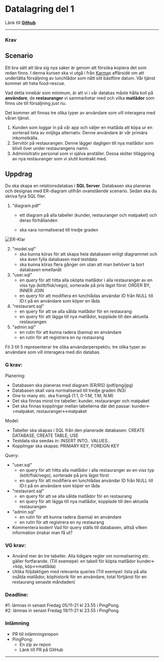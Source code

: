 # Datalagring del 1

Länk till **[Github](https://github.com/JoakimIengstrom/Datalagring-inl-mningsuppgift1)**

---

### Krav

## Scenario

Ett bra sätt att lära sig nya saker är genom att försöka kopiera det som redan finns.
I denna kursen ska vi utgå i från [Karma](https://www.karma.life/)s affärsidé om
att underlätta försäljning av lunchlådor som nått sitt bästföre datum. Vår tjänst kommer
att heta food-rescue.

Vad detta innebär som minimum, är att vi i vår databas måste hålla koll på **användare**,
de **restauranger** vi sammarbetar med och vilka **matlådor** som finns ute till försäljning
_just nu_.

Det kommer att finnas tre olika typer av användare som vill interagera med våran tjänst.

1. Kunden som loggar in på vår app och väljer en matlåda att köpa ur en sorterad lista av
   möjliga alternativ. Denne användare är vår primära inkomstkälla.
2. Servitör på restaurangen. Denne lägger dagligen till nya matlådor som blivit över
   under restaurangens namn.
3. Adminisitrativ personal som vi själva anställer. Dessa sköter tilläggning av nya
   restauranger som vi slutit kontrakt med.

## Uppdrag

Du ska skapa en relationsdatabas i **SQL Server**. Databasen ska planeras och designas med ER-diagram
utifrån ovanstående scenario. Sedan ska du skriva fyra SQL filer.

1. "diagram.pdf"
   - ett diagram på alla tabeller (kunder, restauranger och matpaket) och deras förhållanden

   - ska vara normaliserad till tredje graden

![ER-Klar](https://user-images.githubusercontent.com/89445183/140033140-b5843125-63e5-4e0c-9d3d-862e2a37e439.png)

2. "model.sql"
   - ska kunna köras för att skapa hela databasen enligt diagrammet och ska även fylla databasen med testdata
   - ska kunna köras flera gånger om utan att man behöver ta bort databasen emellanåt
3. "user.sql"
   - en query för att hitta alla oköpta matlådor i alla restauranger av en viss typ (kött/fisk/vego), sorterade på pris lägst först: ORDER BY, INNER JOIN
   - en query för att modifiera en lunchlådas användar ID från NULL till ID:t på en användare som köper en låda
4. "restaurant.sql"
   - en query för att se alla sålda matlådor för en restaurang
   - en query för att lägga till nya matlådor, kopplade till den aktuella restaurangen
5. "admin.sql"
   - en rutin för att kunna radera (banna) en användare
   - en rutin för att registrera en ny restaurang

Fil 3 till 5 representerar tre olika användarperspektiv, tre olika typer av användare som vill
interagera med din databas.

### G krav:

Planering:

- Databasen ska planeras med diagram (ER/RS) (pdf/png/jpg)
- Databasen skall vara normaliserad till tredje graden (N3)
- One to many etc. ska framgå (1:1, 0-1:M, 1:M, N:M)
- Det ska finnas minst tre tabeller: kunder, restauranger och matpaket
- Det ska finnas kopplingar mellan tabellerna där det passar: kunder<->matpaket, restauranger<->matpaket

Model:

- Tabeller ska skapas i SQL från den planerade databasen: CREATE DATABASE, CREATE TABLE, USE
- Testdata ska seedas in: INSERT INTO.. VALUES..
- Kopplingar ska skapas: PRIMARY KEY, FOREIGN KEY

Query:

- "user.sql"
  - en query för att hitta alla matlådor i alla restauranger av en viss typ (kött/fisk/vego), sorterade på pris lägst först
  - en query för att modifiera en lunchlådas användar ID från NULL till ID:t på en användare som köper en låda
- "restaurant.sql"
  - en query för att se alla sålda matlådor för en restaurang
  - en query för att lägga till nya matlådor, kopplade till den aktuella restaurangen
- "admin.sql"
  - en rutin för att kunna radera (banna) en användare
  - en rutin för att registrera en ny restaurang
- Kommentera koden! Vad för query ställs till databasen, alltså vilken information önskar man få ut?

### VG krav:

- Använd mer än tre tabeller. Alla tidigare regler om normalisering etc. gäller fortfarande.
  (Till exemepel: en tabell för köpta matlådor kunder<->köp, köp<->matlåda)
- Utöka följdaktigen med relevanta queries (Till exempel: lista på alla osålda matlådor, köphistorik för en användare, total förtjänst för en restaurang senaste måndaden)

### Deadline:

#1: lämnas in senast Fredag 05/11-21 kl 23.55 i PingPong.  
#2: lämnas in senast Fredag 19/11-21 kl 23.55 i PingPong.

### Inlämning

- PR till inlämningsrepon
- PingPong:
  - En zip av repon
  - Länk till PR på GitHub

---
